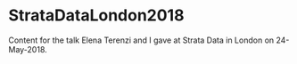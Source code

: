 # StrataDataLondon2018
Content for the talk Elena Terenzi and I gave at Strata Data in London on 24-May-2018.
